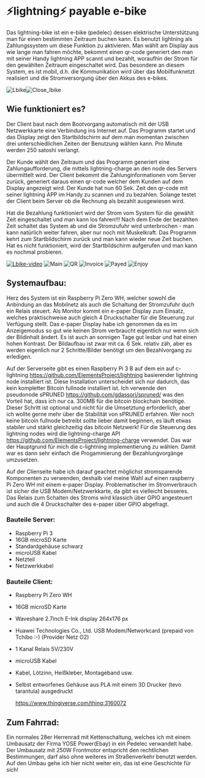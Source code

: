 # ⚡lightning⚡ payable e-bike

Das lightning-bike ist ein e-bike (pedelec) dessen elektrische Unterstützung man für einen bestimmten Zeitraum buchen kann. 
Es benutzt lightning als Zahlungssystem um diese Funktion zu aktivieren. Man wählt am Display aus wie lange man fahren möchte, 
bekommt einen qr-code generiert den man mit seiner Handy lightning APP scannt und bezahlt, woraufhin der Strom für den gewählten
Zeitraum eingeschaltet wird. Das besondere an diesem System, es ist mobil, d.h. die Kommunikation wird über das Mobilfunknetzt
realisiert und die Stromversorgung über den Akkus des e-bikes.    

![Lbike](img/lbike.png)![Close_lbike](img/close_lbike.png)


## Wie funktioniert es?

Der Client baut nach dem Bootvorgang automatisch mit der USB Netzwerkkarte eine Verbindung ins Internet auf. Das Programm startet
und das Display zeigt den Startbildschirm auf dem man momentan zwischen drei unterschiedlichen Zeiten der Benutzung wählen kann.
Pro Minute werden 250 satoshi verlangt. 

Der Kunde wählt den Zeitraum und das Programm generiert eine Zahlungaufforderung, die mittels lightning-charge an den node des
Servers übermittelt wird. Der Client bekommt die Zahlunginformationen vom Server zurück, generiert daraus einen qr-code welcher
dem Kunden auf dem Display angezeigt wird. Der Kunde hat nun 60 Sek. Zeit den qr-code mit seiner lightning APP im Handy zu scannen
und zu bezahlen. Solange testet der Client beim Server ob die Rechnung als bezahlt ausgewiesen wird.

Hat die Bezahlung funktioniert wird der Strom vom System für die gewählt Zeit eingeschaltet und man kann los fahren!!! 
Nach dem Ende der bezahlten Zeit schaltet das System ab und die Stromzufuhr wird unterbrochen - man kann natürlich weiter fahren,
aber nur noch mit Muskelkraft. Das Programm kehrt zum Startbildschirm zurück und man kann wieder neue Zeit buchen. Hat es nicht 
funktioniert, wird der Startbildschirm aufgerufen und man kann es nochmal probieren.

[![Lbike-video](https://img.youtube.com/vi/iHRs3hT8vJ8/0.jpg)](https://www.youtube.com/watch?v=iHRs3hT8vJ8)
![Main](img/main.png)
![QR](img/qr.png)
![Invoice](img/invoice.png)
![Payed](img/payed.png)
![Enjoy](img/enjoy.png)

## Systemaufbau:

Herz des System ist ein Raspberry Pi Zero WH, welcher sowohl die Anbindung an das Mobilnetz als auch die Schaltung der 
Stromzufuhr duch ein Relais steuert. Als Monitor kommt ein e-paper Display zum Einsatz, welches praktischweise auch gleich 
4 Druckschalter für die Steuerung zur Verfügung stellt. Das e-paper Display habe ich genommen da es im Anzeigemodus so gut wie 
keinen Strom verbraucht eigentlich nur wenn sich der Bildinhalt ändert. Es ist auch an sonnigen Tage gut lesbar und hat 
einen hohen Kontrast. Der Bildaufbau ist zwar mit ca. 6 Sek. relativ zäh, aber es werden eigenlich nur 2 Schritte/Bilder
benötigt um den Bezahlvorgang zu erledigen.  

Auf der Serverseite gibt es einen Raspberry Pi 3 B auf dem ein auf c-lightning https://github.com/ElementsProject/lightning 
basierender lightning node installiert ist. Diese Installation unterscheidet sich nur dadurch, das kein kompletter Bitcoin 
fullnode installiert ist. Ich verwende den pseudonode sPRUNED https://github.com/gdassori/spruned/ was den Vorteil hat, dass
ich nur ca. 300MB für die bitcoin blockchain benötige. Dieser Schritt ist optional und nicht für die Umsetztung erforderlich, 
aber ich wollte gerne mehr über die Stabilität von sPRUNED erfahren. Wer noch keine bitcoin fullnode betreibt sollte lieber damit
beginnen, es läuft etwas stabiler und stärkt gleichzeitig das bitcoin Netzwerk! Für die Steuerung des lightning nodes wird die
lightning-charge API https://github.com/ElementsProject/lightning-charge verwendet. Das war der Hauptgrund für mich die 
c-lightning implementierung zu wählen. Damit war es dann sehr einfach die Progammierung der Bezahlungvorgänge umzusetzen.

Auf der Clienseite habe ich darauf geachtet möglichst stromsparende Komponenten zu verwenden, deshalb viel meine Wahl 
auf einen raspberry Pi Zero WH mit einem e-paper Display. Problematischer im Stromverbrauch ist sicher die USB Modem/Netzwerkkarte,
da gibt es vielleicht besseres. Das Relais zum Schalten des Stroms wird klassich über GPIO angesteuert und auch die 
4 Druckschalter des e-paper über GPIO abgefragt.

### Bauteile Server:
- Raspberry Pi 3
- 16GB microSD Karte
- Standardgehäuse schwarz
- microUSB Kabel
- Netzteil
- Netzwerkkabel

### Bauteile Client:
- Raspberry Pi Zero WH
- 16GB microSD Karte
- Waveshare 2.7inch E-Ink display 264x176 px 
- Huawei Technologies Co., Ltd. USB Modem/Networkcard
  (prepaid von Tchibo :-) (Provider Netz O2)
- 1 Kanal Relais 5V/230V
- microUSB Kabel
- Kabel, Lötzinn, Heißkleber, Montageband usw.
- Selbst entworfenes Gehäuse aus PLA mit einem 3D Drucker (tevo tarantula) ausgedruckt
  
  https://www.thingiverse.com/thing:3160072

## Zum Fahrrad:

Ein normales 28er Herrenrad mit Kettenschaltung, welches ich mit einem Umbausatz der Firma YOSE Power(Ebay) 
in ein Pedelec verwandelt habe. Der Umbausatz mit 250W Frontmotor entspricht den rechtlichen Bestimmungen, 
darf also ohne weiteres im Straßenverkehr benutzt werden. Auf den Umbau gehe ich hier nicht weiter ein, 
das ist eine Geschichte für sich!





